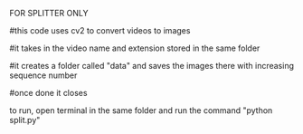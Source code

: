 FOR SPLITTER ONLY

#this code uses cv2 to convert videos to images

#it takes in the video name and extension stored in the same folder

#it creates a folder called "data" and saves the images there with increasing sequence number

#once done it closes

to run, open terminal in the same folder and run the command "python split.py"
